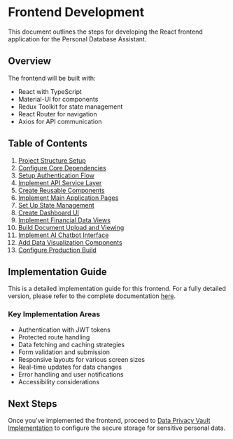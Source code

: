 # Frontend Development

This document outlines the steps for developing the React frontend application for the Personal Database Assistant.

## Overview

The frontend will be built with:
- React with TypeScript
- Material-UI for components
- Redux Toolkit for state management
- React Router for navigation
- Axios for API communication

## Table of Contents

1. [Project Structure Setup](#1-project-structure-setup)
2. [Configure Core Dependencies](#2-configure-core-dependencies)
3. [Setup Authentication Flow](#3-setup-authentication-flow)
4. [Implement API Service Layer](#4-implement-api-service-layer)
5. [Create Reusable Components](#5-create-reusable-components)
6. [Implement Main Application Pages](#6-implement-main-application-pages)
7. [Set Up State Management](#7-set-up-state-management)
8. [Create Dashboard UI](#8-create-dashboard-ui)
9. [Implement Financial Data Views](#9-implement-financial-data-views)
10. [Build Document Upload and Viewing](#10-build-document-upload-and-viewing)
11. [Implement AI Chatbot Interface](#11-implement-ai-chatbot-interface)
12. [Add Data Visualization Components](#12-add-data-visualization-components)
13. [Configure Production Build](#13-configure-production-build)

## Implementation Guide

This is a detailed implementation guide for this frontend. For a fully detailed version, please refer to the complete documentation [here](https://github.com/yourusername/personal-db-assistant/wiki/Frontend-Development-Guide).

### Key Implementation Areas

* Authentication with JWT tokens
* Protected route handling
* Data fetching and caching strategies
* Form validation and submission
* Responsive layouts for various screen sizes
* Real-time updates for data changes
* Error handling and user notifications
* Accessibility considerations

## Next Steps

Once you've implemented the frontend, proceed to [Data Privacy Vault Implementation](./05_data_privacy_vault.md) to configure the secure storage for sensitive personal data. 